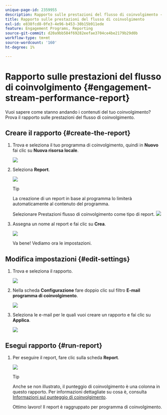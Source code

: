 ```yaml
---
unique-page-id: 2359955
description: Rapporto sulle prestazioni del flusso di coinvolgimento - Documenti Marketo - Documentazione del prodotto
title: Rapporto sulle prestazioni del flusso di coinvolgimento
exl-id: e838fcd8-0fe3-4e96-b453-30b15b911ede
feature: Engagement Programs, Reporting
source-git-commit: d20a9bb584f69282eefae3704ce4be2179b29d0b
workflow-type: tm+mt
source-wordcount: '160'
ht-degree: 1%

---
```


# Rapporto sulle prestazioni del flusso di coinvolgimento {#engagement-stream-performance-report}

Vuoi sapere come stanno andando i contenuti del tuo coinvolgimento? Prova il rapporto sulle prestazioni del flusso di coinvolgimento.

## Creare il rapporto {#create-the-report}

1. Trova e seleziona il tuo programma di coinvolgimento, quindi in **Nuovo** fai clic su **Nuova risorsa locale**.

   ![](assets/localassetnutring.jpg)

1. Seleziona **Report**.

   ![](assets/image2014-9-15-18-3a23-3a59.png)

   >[!TIP]
   >
   >La creazione di un report in base al programma lo limiterà automaticamente al contenuto del programma.

   Selezionare Prestazioni flusso di coinvolgimento come tipo di report.
   ![](assets/engagementreportchoose.png)

1. Assegna un nome al report e fai clic su **Crea**.

   ![](assets/image2014-9-15-18-3a24-3a23.png)

   Va bene! Vediamo ora le impostazioni.

## Modifica impostazioni {#edit-settings}

1. Trova e seleziona il rapporto.

   ![](assets/engagementperformancereport.jpg)

1. Nella scheda **Configurazione** fare doppio clic sul filtro **E-mail programma di coinvolgimento**.

   ![](assets/image2014-9-15-18-3a25-3a4.png)

1. Seleziona le e-mail per le quali vuoi creare un rapporto e fai clic su **Applica**.

   ![](assets/engagementfilter.jpg)

## Esegui rapporto {#run-report}

1. Per eseguire il report, fare clic sulla scheda **Report**.

   ![](assets/image2014-9-15-18-3a25-3a15.png)

   >[!TIP]
   >
   >Anche se non illustrato, il punteggio di coinvolgimento è una colonna in questo rapporto. Per informazioni dettagliate su cosa è, consulta [Informazioni sul punteggio di coinvolgimento](/help/marketo/product-docs/email-marketing/drip-nurturing/reports-and-notifications/understanding-the-engagement-score.md).

   Ottimo lavoro! Il report è raggruppato per programma di coinvolgimento.
